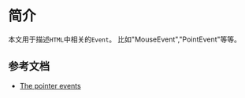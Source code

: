 # 简介

本文用于描述`HTML`中相关的`Event`。 比如"MouseEvent","PointEvent"等等。


## 参考文档

* [The pointer events](https://javascript.info/pointer-events)
